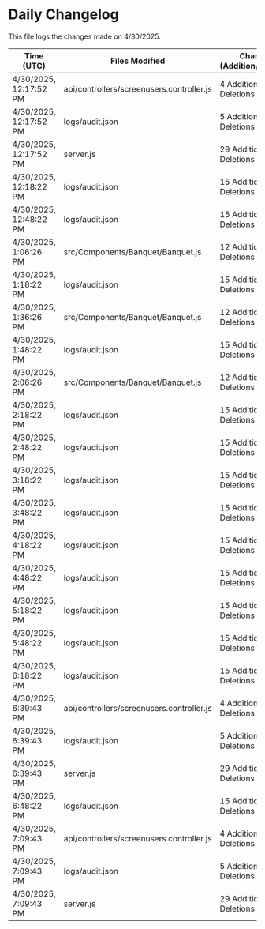 # Daily Changelog

This file logs the changes made on 4/30/2025.

| Time (UTC)             | Files Modified                    | Changes (Addition/Deletion) |
|------------------------|-----------------------------------|-----------------------------|
| 4/30/2025, 12:17:52 PM | api/controllers/screenusers.controller.js | 4 Additions & 4 Deletions |
| 4/30/2025, 12:17:52 PM | logs/audit.json | 5 Additions & 5 Deletions |
| 4/30/2025, 12:17:52 PM | server.js | 29 Additions & 28 Deletions |
| 4/30/2025, 12:18:22 PM | logs/audit.json | 15 Additions & 15 Deletions|
| 4/30/2025, 12:48:22 PM | logs/audit.json | 15 Additions & 15 Deletions|
| 4/30/2025, 1:06:26 PM | src/Components/Banquet/Banquet.js | 12 Additions & 8 Deletions|
| 4/30/2025, 1:18:22 PM | logs/audit.json | 15 Additions & 15 Deletions|
| 4/30/2025, 1:36:26 PM | src/Components/Banquet/Banquet.js | 12 Additions & 8 Deletions|
| 4/30/2025, 1:48:22 PM | logs/audit.json | 15 Additions & 15 Deletions|
| 4/30/2025, 2:06:26 PM | src/Components/Banquet/Banquet.js | 12 Additions & 8 Deletions|
| 4/30/2025, 2:18:22 PM | logs/audit.json | 15 Additions & 15 Deletions|
| 4/30/2025, 2:48:22 PM | logs/audit.json | 15 Additions & 15 Deletions|
| 4/30/2025, 3:18:22 PM | logs/audit.json | 15 Additions & 15 Deletions|
| 4/30/2025, 3:48:22 PM | logs/audit.json | 15 Additions & 15 Deletions|
| 4/30/2025, 4:18:22 PM | logs/audit.json | 15 Additions & 15 Deletions|
| 4/30/2025, 4:48:22 PM | logs/audit.json | 15 Additions & 15 Deletions|
| 4/30/2025, 5:18:22 PM | logs/audit.json | 15 Additions & 15 Deletions|
| 4/30/2025, 5:48:22 PM | logs/audit.json | 15 Additions & 15 Deletions|
| 4/30/2025, 6:18:22 PM | logs/audit.json | 15 Additions & 15 Deletions|
| 4/30/2025, 6:39:43 PM | api/controllers/screenusers.controller.js | 4 Additions & 4 Deletions|
| 4/30/2025, 6:39:43 PM | logs/audit.json | 5 Additions & 5 Deletions|
| 4/30/2025, 6:39:43 PM | server.js | 29 Additions & 28 Deletions|
| 4/30/2025, 6:48:22 PM | logs/audit.json | 15 Additions & 15 Deletions|
| 4/30/2025, 7:09:43 PM | api/controllers/screenusers.controller.js | 4 Additions & 4 Deletions|
| 4/30/2025, 7:09:43 PM | logs/audit.json | 5 Additions & 5 Deletions|
| 4/30/2025, 7:09:43 PM | server.js | 29 Additions & 28 Deletions|
